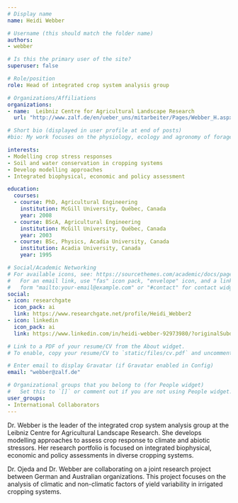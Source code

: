 ```yaml
---
# Display name
name: Heidi Webber

# Username (this should match the folder name)
authors:
- webber

# Is this the primary user of the site?
superuser: false

# Role/position
role: Head of integrated crop system analysis group

# Organizations/Affiliations
organizations:
- name:  Leibniz Centre for Agricultural Landscape Research
  url: "http://www.zalf.de/en/ueber_uns/mitarbeiter/Pages/Webber_H.aspx"

# Short bio (displayed in user profile at end of posts)
#bio: My work focuses on the physiology, ecology and agronomy of forage plants.

interests:
- Modelling crop stress responses
- Soil and water conservation in cropping systems
- Develop modelling approaches
- Integrated biophysical, economic and policy assessment

education:
  courses:
  - course: PhD, Agricultural Engineering
    institution: McGill University, Québec, Canada
    year: 2008
  - course: BScA, Agricultural Engineering
    institution: McGill University, Québec, Canada
    year: 2003
  - course: BSc, Physics, Acadia University, Canada
    institution: Acadia University, Canada
    year: 1995

# Social/Academic Networking
# For available icons, see: https://sourcethemes.com/academic/docs/page-builder/#icons
#   For an email link, use "fas" icon pack, "envelope" icon, and a link in the
#   form "mailto:your-email@example.com" or "#contact" for contact widget.
social:
- icon: researchgate
  icon_pack: ai
  link: https://www.researchgate.net/profile/Heidi_Webber2
- icon: linkedin
  icon_pack: ai
  link: https://www.linkedin.com/in/heidi-webber-92973980/?originalSubdomain=de

# Link to a PDF of your resume/CV from the About widget.
# To enable, copy your resume/CV to `static/files/cv.pdf` and uncomment the lines below.

# Enter email to display Gravatar (if Gravatar enabled in Config)
email: "webber@zalf.de"

# Organizational groups that you belong to (for People widget)
#   Set this to `[]` or comment out if you are not using People widget.
user_groups:
- International Collaborators
---
```


Dr. Webber is the leader of the integrated crop system analysis group at the Leibniz Centre for Agricultural Landscape Research. She develops modelling approaches to assess crop response to climate and abiotic stressors. Her research portfolio is focused on integrated biophysical, economic and policy assessments in diverse cropping systems.

Dr. Ojeda and Dr. Webber are collaborating on a joint research project between German and Australian organizations. This project focuses on the analysis of climatic and non-climatic factors of yield variability in irrigated cropping systems.